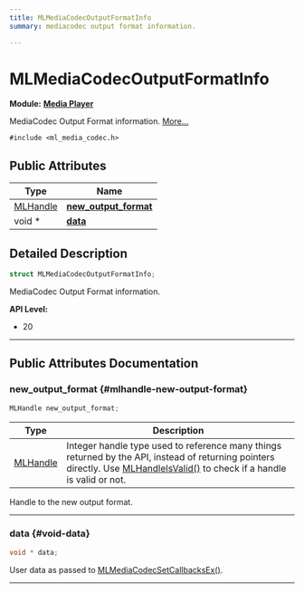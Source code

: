 ```yaml
---
title: MLMediaCodecOutputFormatInfo
summary: mediacodec output format information. 

---
```


# MLMediaCodecOutputFormatInfo

**Module:** **[Media Player](/versioned_docs/version-03-Jan-2023/api-ref/api/Modules/group___media_player/group___media_player.md)**



MediaCodec Output Format information.  [More...](#detailed-description)


`#include <ml_media_codec.h>`

## Public Attributes

| Type           | Name           |
| -------------- | -------------- |
| [MLHandle](/versioned_docs/version-03-Jan-2023/api-ref/api/Modules/group___platform/group___platform.md#uint64-t-mlhandle) | **[new_output_format](/versioned_docs/version-03-Jan-2023/api-ref/api/Modules/group___media_player/struct_m_l_media_codec_output_format_info.md#mlhandle-new-output-format)**  |
| void * | **[data](/versioned_docs/version-03-Jan-2023/api-ref/api/Modules/group___media_player/struct_m_l_media_codec_output_format_info.md#void-data)**  |

## Detailed Description

```cpp
struct MLMediaCodecOutputFormatInfo;
```

MediaCodec Output Format information. 




**API Level:**
  * 20 




-----------
## Public Attributes Documentation

### new_output_format {#mlhandle-new-output-format}

```cpp
MLHandle new_output_format;
```



| Type | Description |
|--|--|
| [MLHandle](/versioned_docs/version-03-Jan-2023/api-ref/api/Modules/group___platform/group___platform.md#uint64-t-mlhandle) | Integer handle type used to reference many things returned by the API, instead of returning pointers directly. Use [MLHandleIsValid()](/versioned_docs/version-03-Jan-2023/api-ref/api/Modules/group___platform/group___platform.md#bool-mlhandleisvalid) to check if a handle is valid or not.  |


Handle to the new output format. 





-----------

### data {#void-data}

```cpp
void * data;
```


User data as passed to [MLMediaCodecSetCallbacksEx()](/versioned_docs/version-03-Jan-2023/api-ref/api/Modules/group___media_player/group___media_player.md#mlresult-mlmediacodecsetcallbacksex). 





-----------

